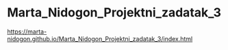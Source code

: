 # Marta_Nidogon_Projektni_zadatak_3
https://marta-nidogon.github.io/Marta_Nidogon_Projektni_zadatak_3/index.html
